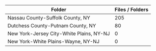 | Folder                                   |   Files / Folders |
|------------------------------------------|-------------------|
| Nassau County-Suffolk County, NY         |               205 |
| Dutchess County-Putnam County, NY        |                80 |
| New York-Jersey City-White Plains, NY-NJ |                 0 |
| New York-White Plains-Wayne, NY-NJ       |                 0 |